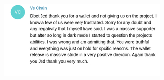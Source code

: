 ![Wallet](https://github.com/molekilla/made-in-panama/blob/master/Screenshot%20from%202020-09-04%2013-50-30.png)
